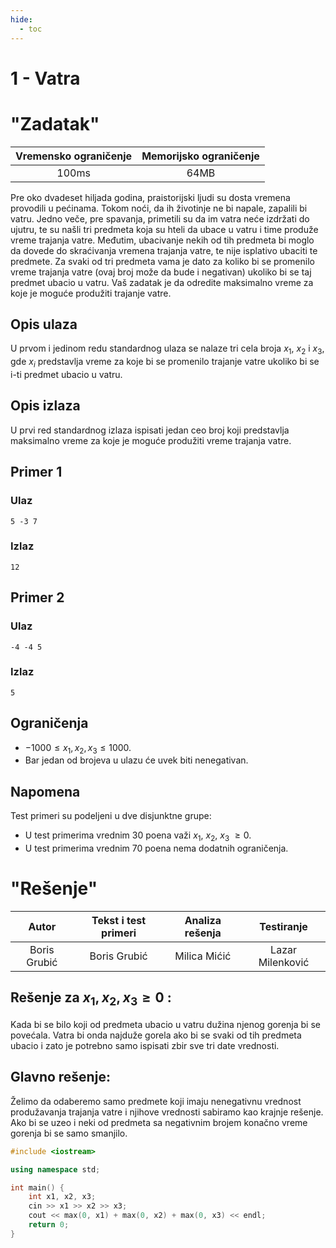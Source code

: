 ```yaml
---
hide:
  - toc
---
```


# 1 - Vatra

#  "Zadatak"

| Vremensko ograničenje | Memorijsko ograničenje |
|:-:|:-:|
| 100ms | 64MB |


Pre oko dvadeset hiljada godina, praistorijski ljudi su dosta vremena provodili u pećinama.
Tokom noći, da ih životinje ne bi napale, zapalili bi vatru. Jedno veče, pre spavanja, primetili su da im vatra neće izdržati do ujutru, te su našli tri predmeta koja su hteli da ubace u vatru i time produže vreme trajanja vatre. Međutim, ubacivanje nekih od tih predmeta bi moglo da dovede do skraćivanja vremena trajanja vatre, te nije isplativo ubaciti te predmete.
Za svaki od tri predmeta vama je dato za koliko bi se promenilo vreme trajanja vatre (ovaj broj
može da bude i negativan) ukoliko bi se taj predmet ubacio u vatru. Vaš zadatak je da odredite
maksimalno vreme za koje je moguće produžiti trajanje vatre.

## Opis ulaza
U prvom i jedinom redu standardnog ulaza se nalaze tri cela broja $x_1$, $x_2$ i $x_3$, gde $x_i$ predstavlja vreme za koje bi se promenilo trajanje vatre ukoliko bi se i-ti predmet ubacio u vatru.

## Opis izlaza
U prvi red standardnog izlaza ispisati jedan ceo broj koji predstavlja maksimalno vreme
za koje je moguće produžiti vreme trajanja vatre.

## Primer 1
### Ulaz
```
5 -3 7
```

### Izlaz
```
12
```

## Primer 2
### Ulaz
```
-4 -4 5
```

### Izlaz
```
5
```

## Ograničenja

* $-1000 \leq x_1,x_2,x_3\leq 1000$.
* Bar jedan od brojeva u ulazu će uvek biti nenegativan.

## Napomena
Test primeri su podeljeni u dve disjunktne grupe:

* U test primerima vrednim 30 poena važi $x_1$, $x_2$, $x_3$ $\geq 0$.
* U test primerima vrednim 70 poena nema dodatnih ograničenja.

#  "Rešenje"

| Autor | Tekst i test primeri | Analiza rеšenja | Testiranje |
|:-:|:-:|:-:|:-:|
| Boris Grubić | Boris Grubić | Milica Mićić | Lazar Milenković |

## Rešenje za $x_1, x_2, x_3 \geq 0$ :
Kada bi se bilo koji od predmeta ubacio u vatru dužina njenog gorenja bi se povećala. Vatra bi onda najduže gorela ako bi se svaki od tih predmeta ubacio i zato je potrebno samo ispisati zbir sve tri date vrednosti.

## Glavno rešenje:
Želimo da odaberemo samo predmete koji imaju nenegativnu vrednost produžavanja trajanja vatre i njihove vrednosti sabiramo kao krajnje rešenje. Ako bi se uzeo i neki od predmeta sa negativnim brojem konačno vreme gorenja bi se samo smanjilo.



``` cpp title="01_vatra.cpp" linenums="1"
#include <iostream>

using namespace std;

int main() {
    int x1, x2, x3;
    cin >> x1 >> x2 >> x3;
    cout << max(0, x1) + max(0, x2) + max(0, x3) << endl;
    return 0;
}

```
